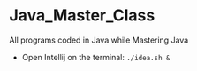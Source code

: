 # Java_Master_Class
All programs coded in Java while Mastering Java
- Open Intellij on the terminal:
``
./idea.sh &
``